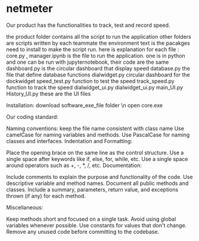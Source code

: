 # netmeter
Our product has the functionalities to track, test and record speed.


the product folder contains all the script to run the application
other folders are scripts written by each teammate
the environment text is the pacakges need to install to make the script run.
here is explanation for each file :
core.py , manager.ipynb is the file to run the application. one is in python and one can be run with jupyternotebook, their code are the same
dashboard.py is the circular dashboard that display speed
database.py the file that define database functions
dialwidget.py circular dashboard for the dockwidget
speed_test.py function to test the speed
track_speed.py function to track the speed
dialwidget_ui.py
dialwidget_ui.py
main_UI.py
History_UI.py 
these are the UI files

Installation:
download software_exe_file folder \n
open core.exe

Our coding standard:

Naming conventions:
keep the file name consistent with  class  name
Use camelCase for naming variables and methods.
Use PascalCase for naming classes and interfaces.
Indentation and Formatting:


Place the opening brace on the same line as the control structure.
Use a single space after keywords like if, else, for, while, etc.
Use a single space around operators such as +, -, *, /, etc.
Documentation:

Include comments to explain the purpose and functionality of the code.
Use descriptive variable and method names.
Document all public methods and classes.
Include a summary, parameters, return value, and exceptions thrown (if any) for each method.

Miscellaneous:

Keep methods short and focused on a single task.
Avoid using global variables whenever possible.
Use constants for values that don't change.
Remove any unused code before committing to the codebase. 

